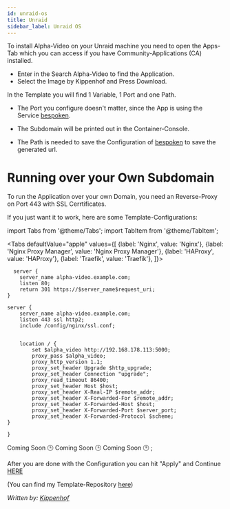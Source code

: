 ```yaml
---
id: unraid-os
title: Unraid
sidebar_label: Unraid OS
---
```


To install Alpha-Video on your Unraid machine you need to open the Apps-Tab which you can access if you have Community-Applications (CA) installed.

* Enter in the Search Alpha-Video to find the Application.
* Select the Image by Kippenhof and Press Download.

In the Template you will find 1 Variable, 1 Port and one Path.

* The Port you configure doesn't matter, since the App is using the Service [bespoken](https://bespoken.io).


* The Subdomain will be printed out in the Container-Console.

* The Path is needed to save the Configuration of [bespoken](https://bespoken.io) to save the generated url.


# Running over your Own Subdomain


To run the Application over your own Domain, you need an Reverse-Proxy on Port 443 with SSL Cerrtificates.

If you just want it to work, here are some Template-Configurations:

import Tabs from '@theme/Tabs';
import TabItem from '@theme/TabItem';

<Tabs
  defaultValue="apple"
  values={[
    {label: 'Nginx', value: 'Nginx'},
    {label: 'Nginx Proxy Manager', value: 'Nginx Proxy Manager'},
    {label: 'HAProxy', value: 'HAProxy'},
	{label: 'Traefik', value: 'Traefik'},
  ]}>
  <TabItem value="Nginx">
```
  server {
    server_name alpha-video.example.com;
    listen 80;
    return 301 https://$server_name$request_uri;
}

server {
    server_name alpha-video.example.com;
    listen 443 ssl http2;
    include /config/nginx/ssl.conf;


    location / {
        set $alpha_video http://192.168.178.113:5000;
        proxy_pass $alpha_video;
        proxy_http_version 1.1;
        proxy_set_header Upgrade $http_upgrade;
        proxy_set_header Connection "upgrade";
        proxy_read_timeout 86400;
        proxy_set_header Host $host;
        proxy_set_header X-Real-IP $remote_addr;
        proxy_set_header X-Forwarded-For $remote_addr;
        proxy_set_header X-Forwarded-Host $host;
        proxy_set_header X-Forwarded-Port $server_port;
        proxy_set_header X-Forwarded-Protocol $scheme;
}

}

```
  
  </TabItem>
  <TabItem value="Nginx Proxy Manager">Coming Soon 🕒</TabItem>
  <TabItem value="HAProxy">Coming Soon 🕒</TabItem>
  <TabItem value="Traefik">Coming Soon 🕒</TabItem>
</Tabs>;




After you are done with the Configuration you can hit "Apply" and Continue [HERE](https://alpha-video.andrewstech.me/docs/doc4)




(You can find my Template-Repository [here](https://github.com/Kippenhof/docker-templates))


*Written by: [Kippenhof](https://github.com/Kippenhof)*
